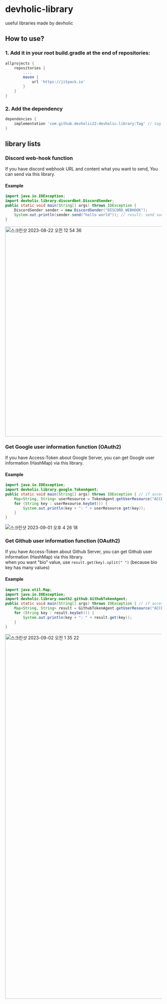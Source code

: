 # devholic-library
useful libraries made by devholic  

## How to use?
### 1. Add it in your root build.gradle at the end of repositories:
```groovy
allprojects {
    repositories {
        ....
        maven {
            url 'https://jitpack.io'
        }
    }
}
```
### 2. Add the dependency
```groovy
dependencies {
    implementation 'com.github.devholic22:devholic-library:Tag' // tag means the latest tag
}
```
## library lists
### Discord web-hook function
If you have discord webhook URL and content what you want to send, You can send via this library.
#### Example
```java
import java.io.IOException;
import devholic.library.discordbot.DiscordSender;
public static void main(String[] args) throws IOException {
    DiscordSender sender = new DiscordSender("DISCORD_WEBHOOK");
    System.out.println(sender.send("hello world")); // result: send success
}
```
<img width="673" alt="스크린샷 2023-08-22 오전 12 54 36" src="https://github.com/devholic22/devholic-library/assets/90085154/7fb318eb-b572-40df-9af2-e4bd90a72987">

### Get Google user information function (OAuth2)
If you have Access-Token about Google Server, you can get Google user information (HashMap) via this library.
#### Example
```java
import java.io.IOException;
import devholic.library.google.TokenAgent;
public static void main(String[] args) throws IOException { // if access-token has problem, IOException occur.
    Map<String, String> userResource = TokenAgent.getUserResource("ACCESS_TOKEN");
    for (String key : userResource.keySet()) {
        System.out.println(key + ": " + userResource.get(key));
    }
}
```
![스크린샷 2023-09-01 오후 4 26 18](https://github.com/devholic22/devholic-library/assets/90085154/74ff2bdf-e9af-48fe-99d8-502d299a8ef2)

### Get Github user information function (OAuth2)
If you have Access-Token about Github Server, you can get Github user information (HashMap) via this library.  
when you want "bio" value, use `result.get(key).split(" ")` (because bio key has many values)
#### Example
```java
import java.util.Map;
import java.io.IOException;
import devholic.library.oauth2.github.GithubTokenAgent;
public static void main(String[] args) throws IOException { // if access-token has problem, IOException occur.
    Map<String, String> result = GithubTokenAgent.getUserResource("ACCESS_TOKEN");
    for (String key : result.keySet()) {
        System.out.println(key + ": " + result.get(key));
    }
}
```
<img width="1169" alt="스크린샷 2023-09-02 오전 1 35 22" src="https://github.com/devholic22/devholic-library/assets/90085154/5ad9e264-2ac5-40b1-b63e-7e9c90a5f471">

